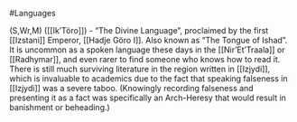 #Languages 

(S,Wr,M) ([[Ik’Töro]]) - “The Divine Language”, proclaimed by the first [[Izstani]] Emperor, [[Hadje Göro I]]. Also known as “The Tongue of Ishad”. It is uncommon as a spoken language these days in the [[Nir’Et’Traala]] or [[Radhymar]], and even rarer to find someone who knows how to read it. There is still much surviving literature in the region written in [[Izjydi]], which is invaluable to academics due to the fact that speaking falseness in [[Izjydi]] was a severe taboo. (Knowingly recording falseness and presenting it as a fact was specifically an Arch-Heresy that would result in banishment or beheading.)